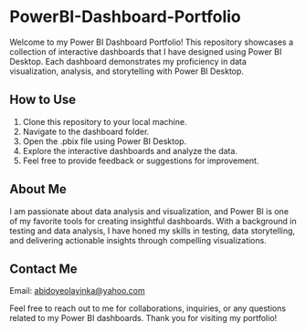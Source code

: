 # PowerBI-Dashboard-Portfolio

Welcome to my Power BI Dashboard Portfolio! This repository showcases a collection of interactive dashboards that I have designed using Power BI Desktop. Each dashboard demonstrates my proficiency in data visualization, analysis, and storytelling with Power BI Desktop.

## How to Use

1. Clone this repository to your local machine.
2. Navigate to the dashboard folder.
3. Open the .pbix file using Power BI Desktop.
4. Explore the interactive dashboards and analyze the data.
5. Feel free to provide feedback or suggestions for improvement.

## About Me

I am passionate about data analysis and visualization, and Power BI is one of my favorite tools for creating insightful dashboards. With a background in testing and data analysis, I have honed my skills in testing, data storytelling, and delivering actionable insights through compelling visualizations.

## Contact Me

Email: abidoyeolayinka@yahoo.com

Feel free to reach out to me for collaborations, inquiries, or any questions related to my Power BI dashboards. Thank you for visiting my portfolio!
